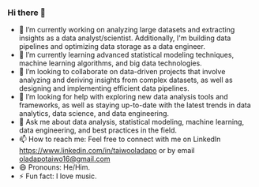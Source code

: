 ### Hi there 👋

- 🔭 I’m currently working on analyzing large datasets and extracting insights as a data analyst/scientist. Additionally, I'm building data pipelines and optimizing data storage as a data engineer.
- 🌱 I’m currently learning advanced statistical modeling techniques, machine learning algorithms, and big data technologies.
- 👯 I’m looking to collaborate on data-driven projects that involve analyzing and deriving insights from complex datasets, as well as designing and implementing efficient data pipelines.
- 🤔 I’m looking for help with exploring new data analysis tools and frameworks, as well as staying up-to-date with the latest trends in data analytics, data science, and data engineering.
- 💬 Ask me about data analysis, statistical modeling, machine learning, data engineering, and best practices in the field.
- 📫 How to reach me: Feel free to connect with me on LinkedIn https://www.linkedin.com/in/taiwooladapo or by email oladapotaiwo16@gmail.com
- 😄 Pronouns: He/Him.
- ⚡ Fun fact: I love music.

